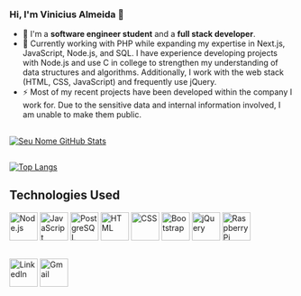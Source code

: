 ### Hi, I'm Vinicius Almeida 👋

- 🔭 I'm a **software engineer student** and a **full stack developer**.
- 🌱 Currently working with PHP while expanding my expertise in Next.js, JavaScript, Node.js, and SQL. I have experience developing projects with Node.js and use C in college to strengthen my understanding of data structures and algorithms. Additionally, I work with the web stack (HTML, CSS, JavaScript) and frequently use jQuery.
- ⚡ Most of my recent projects have been developed within the company I work for. Due to the sensitive data and internal information involved, I am unable to make them public.

##
[![Seu Nome GitHub Stats](https://github-readme-stats.vercel.app/api?username=ViniciusAlmeid4&show_icons=true&theme=merko )](https://github.com/ViniciusAlmeid4)

##
[![Top Langs](https://github-readme-stats.vercel.app/api/top-langs/?username=ViniciusAlmeid4&layout=compact&theme=merko )](https://github.com/ViniciusAlmeid4)


## Technologies Used

[<img src="https://img.icons8.com/color/48/000000/nodejs.png" alt="Node.js" width="50">](https://nodejs.org/)
[<img src="https://img.icons8.com/color/48/000000/javascript.png" alt="JavaScript" width="50">](https://www.javascript.com/)
[<img src="https://img.icons8.com/color/48/000000/postgreesql.png" alt="PostgreSQL" width="50">](https://www.postgresql.org/)
[<img src="https://img.icons8.com/color/48/000000/html-5.png" alt="HTML" width="50">](https://developer.mozilla.org/en-US/docs/Web/HTML)
[<img src="https://img.icons8.com/color/48/000000/css3.png" alt="CSS" width="50">](https://developer.mozilla.org/en-US/docs/Web/CSS)
[<img src="https://img.icons8.com/color/48/000000/bootstrap.png" alt="Bootstrap" width="50">](https://getbootstrap.com/)
[<img src="https://img.icons8.com/ios-filled/50/000000/jquery.png" alt="jQuery" width="50">](https://jquery.com/)
[<img src="https://img.icons8.com/color/48/000000/raspberry-pi.png" alt="Raspberry Pi" width="50">](https://www.raspberrypi.org/)

##
 [<img src="https://img.icons8.com/color/96/000000/linkedin.png" alt="LinkedIn" width="50"/>](https://www.linkedin.com/in/vinicius-blumle-silva-planas-de-almeida/)
 [<img src="https://img.icons8.com/color/96/000000/gmail.png" alt="Gmail" width="50"/>](mailto:cmpalmeidaa@gmail.com)
